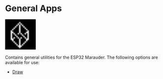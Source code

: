 # General Apps
<p align="left">
  <img alt="ESP32 WROOM-32U" src="https://github.com/justcallmekoko/ESP32Marauder/blob/master/pictures/icons/general_apps_22.bmp?raw=true" width="100">
</p>
Contains general utilities for the ESP32 Marauder. The following options are available for use:  

- [Draw](draw)